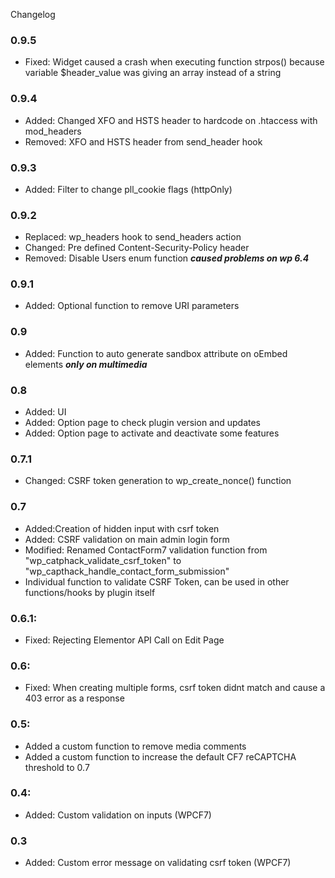 Changelog
### 0.9.5

* Fixed: Widget caused a crash when executing function strpos() because variable $header_value was giving an array instead of a string

### 0.9.4

* Added: Changed XFO and HSTS header to hardcode on .htaccess with mod_headers
* Removed: XFO and HSTS header from send_header hook

### 0.9.3
* Added: Filter to change pll_cookie flags (httpOnly)

### 0.9.2

* Replaced: wp_headers hook to send_headers action
* Changed: Pre defined Content-Security-Policy header
* Removed: Disable Users enum function ***caused problems on wp 6.4***

### 0.9.1

* Added: Optional function to remove URI parameters

### 0.9

* Added: Function to auto generate sandbox attribute on oEmbed elements ***only on multimedia***

### 0.8
* Added: UI
* Added: Option page to check plugin version and updates
* Added: Option page to activate and deactivate some features

### 0.7.1

* Changed: CSRF token generation to wp_create_nonce() function

### 0.7

* Added:Creation of hidden input with csrf token
* Added: CSRF validation on main admin login form
* Modified: Renamed ContactForm7 validation function from "wp_catphack_validate_csrf_token" to "wp_capthack_handle_contact_form_submission"
* Individual function to validate CSRF Token, can be used in other functions/hooks by plugin itself

### 0.6.1:
- Fixed: Rejecting Elementor API Call on Edit Page

### 0.6:
- Fixed: When creating multiple forms, csrf token didnt match and cause a 403 error as a response

### 0.5:
- Added a custom function to remove media comments
- Added a custom function to increase the default CF7 reCAPTCHA threshold to 0.7

### 0.4:

- Added: Custom validation on inputs (WPCF7)

### 0.3

- Added: Custom error message on validating csrf token (WPCF7)